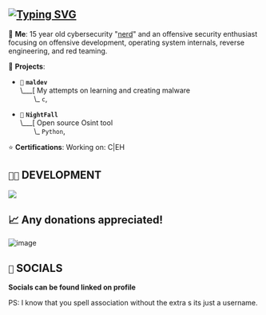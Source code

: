 ## [![Typing SVG](https://readme-typing-svg.demolab.com?font=Terminess+Nerd+Font+Mono&size=20&duration=2000&pause=500&color=49F7B6&background=FFFFFF00&vCenter=true&random=true&width=540&height=40&lines=Hey%2C+it's+NoAssosciation!;currently%3A+poking+at+windows+with+a+stick;currently%3A+studying+the+arcane+arts;currently%3A+spamming+F5+in+IDA;currently%3A+shadowboxing+security+solutions;currently%3A+succumbing+to+the+void;currently%3A+loitering+in+Walmart%3D;currently%3A+thumbing+through+PDFs+(SDMs))](https://git.io/typing-svg)

💬 **Me**: 15 year old cybersecurity "[nerd](https://app.gitbook.com/o/Sasc2qkhFi6W47HX6wWL/s/WxFZHX1AmHftyE2RKRgF/group-1/so-cool)" and an offensive security enthusiast focusing on offensive development, operating system internals, reverse engineering, and red teaming.

🌱 **Projects**:

- `💉` **`maldev`**<br>
\\___[  My attempts on learning and creating malware <br>
&nbsp;&nbsp;&nbsp;&nbsp;&nbsp;&nbsp;&nbsp;\\\_ `c`,

- `🌙` **`NightFall`**<br>
\\___[  Open source Osint tool<br>
&nbsp;&nbsp;&nbsp;&nbsp;&nbsp;&nbsp;&nbsp;\\\_ `Python`,

⭐ **Certifications**: Working on: C|EH 

## `👨‍💻` DEVELOPMENT
[![](https://skillicons.dev/icons?i=c,cpp,python,bash,powershell,neovim,vim,visualstudio,vscode,arch,windows)](https://skillicons.dev)


## 📈  **Any donations appreciated!**

![image](https://github.com/NoAssosciation/NoAssosciation/assets/166069147/6a7e7282-ebf8-469d-a2a7-dfba4398c721)

## `🤳` SOCIALS

**Socials can be found linked on profile**


PS: I know that you spell association without the extra s its just a username.

